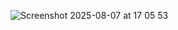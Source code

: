 ![Screenshot 2025-08-07 at 17 05 53](https://github.com/user-attachments/assets/cdacb563-5a2e-48be-8749-3afcddb129fb)
